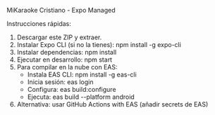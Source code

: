 MiKaraoke Cristiano - Expo Managed

Instrucciones rápidas:

1) Descargar este ZIP y extraer.
2) Instalar Expo CLI (si no la tienes): npm install -g expo-cli
3) Instalar dependencias: npm install
4) Ejecutar en desarrollo: npm start
5) Para compilar en la nube con EAS:
   - Instala EAS CLI: npm install -g eas-cli
   - Inicia sesión: eas login
   - Configura: eas build:configure
   - Ejecuta: eas build --platform android
6) Alternativa: usar GitHub Actions with EAS (añadir secrets de EAS)
